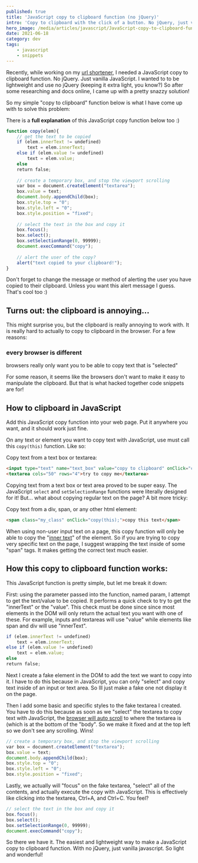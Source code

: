 ```yaml
---
published: true
title: 'JavaScript copy to clipboard function (no jQuery)'
intro: 'Copy to clipboard with the click of a button. No jQuery, just vanilla JavaScript. Simple. Lightweight.'
hero_image: /media/articles/javascript/JavaScript-copy-to-clipboard-function-lightweight-and-with-no-jQuery-2.jpg
date: 2021-06-18
category: dev
tags:
    - javascript
    - snippets
---
```

Recently, while working on my  [url shortener](https://sizable.io), I needed a JavaScript copy to clipboard function. No jQuery. Just vanilla JavaScript. I wanted to to be lightweight and use no jQuery (keeping it extra light, you know?) So after some researching and docs online, I came up with a pretty snazzy solution!

So my simple "copy to clipboard" function below is what I have come up with to solve this problem:

There is a **full explanation** of this JavaScript copy function below too :)

```javascript
function copy(elem){  
    // get the text to be copied
    if (elem.innerText != undefined)
        text = elem.innerText;
    else if (elem.value != undefined)
        text = elem.value;
    else
    return false;
    
    // create a temporary box, and stop the viewport scrolling
    var box = document.createElement("textarea");
    box.value = text;
    document.body.appendChild(box);
    box.style.top = "0";
    box.style.left = "0";
    box.style.position = "fixed";
    
    // select the text in the box and copy it
    box.focus();
    box.select();
    box.setSelectionRange(0, 99999);
    document.execCommand("copy");
    
    // alert the user of the copy?
    alert("text copied to your clipboard!");
}
```

Don't forget to change the message or method of alerting the user you have copied to their clipboard. Unless you want this alert message I guess. That's cool too :)

## Turns out: the clipboard is annoying...

This might surprise you, but the clipboard is really annoying to work with. It is really hard to actually to copy to clipboard in the browser. For a few reasons:

### every browser is different

browsers really only want you to be able to copy text that is "selected"

For some reason, it seems like the browsers don't want to make it easy to manipulate the clipboard. But that is what hacked together code snippets are for!

## How to clipboard in JavaScript

Add this JavaScript copy function into your web page. Put it anywhere you want, and it should work just fine.

On any text or element you want to copy text with JavaScript, use must call this `copy(this)` function. Like so:

Copy text from a text box or textarea:

```html
<input type="text" name="text_box" value="copy to clipboard" onClick="copy(this);" />
<textarea cols="50" rows="4">try to copy me</textarea>
```

Copying text from a text box or text area proved to be super easy. The JavaScript `select` and `setSelectionRange` functions were literally designed for it! But... what about copying regular text on the page? A bit more tricky:

Copy text from a div, span, or any other html element:

```html
<span class="my_class" onClick="copy(this);">copy this text</span>
```

When using non-user input text on a page, this copy function will only be able to copy the "[inner text](https://www.w3schools.com/jsref/prop_node_innertext.asp)" of the element. So if you are trying to copy very specific text on the page, I suggest wrapping the text inside of some "span" tags. It makes getting the correct text much easier.

## How this copy to clipboard function works:

This JavaScript function is pretty simple, but let me break it down:

First: using the parameter passed into the function, named param, I attempt to get the text/value to be copied. It performs a quick check to try to get the "innerText" or the "value". This check must be done since since most elements in the DOM will only return the actual text you want with one of these. For example, inputs and textareas will use "value" while elements like span and div will use "innerText".

```javascript
if (elem.innerText != undefined)
    text = elem.innerText;
else if (elem.value != undefined)
    text = elem.value;
else
return false;
```

Next I create a fake element in the DOM to add the text we want to copy into it. I have to do this because in JavaScript, you can only "select" and copy text inside of an input or text area. So Ill just make a fake one not display it on the page.

Then I add some basic and specific styles to the fake textarea I created. You have to do this because as soon as we "select" the textarea to copy text with JavaScript, the [browser will auto scroll](/articles/css-scroll-animation-and-smooth-scrolling-with-scroll-behavior) to where the textarea is (which is at the bottom of the "body". So we make it fixed and at the top left so we don't see any scrolling. Wins!

```javascript
// create a temporary box, and stop the viewport scrolling
var box = document.createElement("textarea");
box.value = text;
document.body.appendChild(box);
box.style.top = "0";
box.style.left = "0";
box.style.position = "fixed";
```

Lastly, we actually will "focus" on the fake textarea, "select" all of the contents, and actually execute the copy with JavaScript. This is effectively like clicking into the textarea, Ctrl+A, and Ctrl+C. You feel?

```javascript
// select the text in the box and copy it
box.focus();
box.select();
box.setSelectionRange(0, 99999);
document.execCommand("copy");
```

So there we have it. The easiest and lightweight way to make a JavaScript copy to clipboard function. With no jQuery, just vanilla javascript. So light and wonderful!